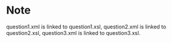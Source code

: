 # Note
question1.xml is linked to question1.xsl,
question2.xml is linked to question2.xsl,
question3.xml is linked to question3.xsl.
